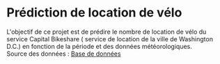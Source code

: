# Prédiction de location de vélo

L'objectif de ce projet est de prédire le nombre de location de vélo du service Capital Bikeshare ( service de location de la ville de Washington D.C.) en fonction de la période et des données météorologiques.   
Source des données : [Base de données](https://archive.ics.uci.edu/ml/datasets/bike+sharing+dataset#)
